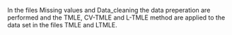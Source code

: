 In the files Missing values and Data_cleaning the data preperation are performed and the TMLE, CV-TMLE and L-TMLE method are applied to the data set in the files TMLE and LTMLE.  
